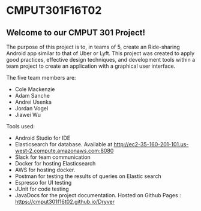 # CMPUT301F16T02

## Welcome to our CMPUT 301 Project!

The purpose of this project is to, in teams of 5, create an Ride-sharing Android app similar to that of Uber or Lyft. This project was created to apply good practices, effective design techniques, and development tools within a team project to create an application with a graphical user interface.

The five team members are:
  - Cole Mackenzie
  - Adam Sanche
  - Andrei Usenka
  - Jordan Vogel
  - Jiawei Wu

Tools used:
  - Android Studio for IDE
  - Elasticsearch for database. Available at http://ec2-35-160-201-101.us-west-2.compute.amazonaws.com:8080
  - Slack for team communication
  - Docker for hosting Elasticsearch
  - AWS for hosting docker.
  - Postman for testing the results of queries on Elastic search
  - Espresso for UI testing
  - JUnit for code testing
  - JavaDocs for the project documentation. Hosted on Github Pages : https://cmput301f16t02.github.io/Dryver
